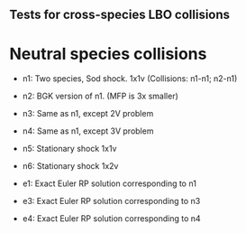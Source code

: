 ## Tests for cross-species LBO collisions

# Neutral species collisions

- n1: Two species, Sod shock. 1x1v (Collisions: n1-n1; n2-n1)
- n2: BGK version of n1. (MFP is 3x smaller)
- n3: Same as n1, except 2V problem
- n4: Same as n1, except 3V problem
- n5: Stationary shock 1x1v
- n6: Stationary shock 1x2v

- e1: Exact Euler RP solution corresponding to n1
- e3: Exact Euler RP solution corresponding to n3
- e4: Exact Euler RP solution corresponding to n4